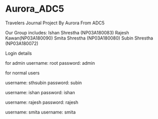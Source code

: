 # Aurora_ADC5
Travelers Journal Project By Aurora From ADC5

Our Group includes:
    Ishan Shrestha (NP03A180083)
    Rajesh Kawan(NP03A180090)
    Smita Shrestha (NP03A180080)
    Subin Shrestha (NP03A180072)

Login details

for admin
username: root
password: admin



for normal users

username: sthsubin
password: subin

username: ishan
password: ishan

username: rajesh
password: rajesh

username: smita
username: smita